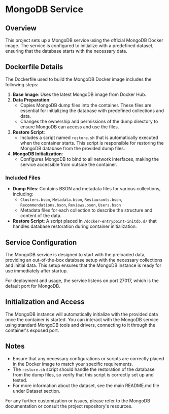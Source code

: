 # MongoDB Service

## Overview

This project sets up a MongoDB service using the official MongoDB Docker image. The service is configured to initialize with a predefined dataset, ensuring that the database starts with the necessary data.

## Dockerfile Details

The Dockerfile used to build the MongoDB Docker image includes the following steps:

1. **Base Image**: Uses the latest MongoDB image from Docker Hub.
2. **Data Preparation**:
   - Copies MongoDB dump files into the container. These files are essential for initializing the database with predefined collections and data.
   - Changes the ownership and permissions of the dump directory to ensure MongoDB can access and use the files.
3. **Restore Script**:
   - Includes a script named `restore.sh` that is automatically executed when the container starts. This script is responsible for restoring the MongoDB database from the provided dump files.
4. **MongoDB Initialization**:
   - Configures MongoDB to bind to all network interfaces, making the service accessible from outside the container.

### Included Files

- **Dump Files**: Contains BSON and metadata files for various collections, including:
  - `Clusters.bson`, `Metadata.bson`, `Restaurants.bson`, `Recommendations.bson`, `Reviews.bson`, `Users.bson`
  - Metadata files for each collection to describe the structure and content of the data.
- **Restore Script**: A script placed in `/docker-entrypoint-initdb.d/` that handles database restoration during container initialization.

## Service Configuration

The MongoDB service is designed to start with the preloaded data, providing an out-of-the-box database setup with the necessary collections and initial data. This setup ensures that the MongoDB instance is ready for use immediately after startup.

For deployment and usage, the service listens on port 27017, which is the default port for MongoDB.

## Initialization and Access

The MongoDB instance will automatically initialize with the provided data once the container is started. You can interact with the MongoDB service using standard MongoDB tools and drivers, connecting to it through the container's exposed port.

## Notes

- Ensure that any necessary configurations or scripts are correctly placed in the Docker image to match your specific requirements.
- The `restore.sh` script should handle the restoration of the database from the dump files, so verify that this script is correctly set up and tested.
- For more information about the dataset, see the main README.md file under Dataset section.

For any further customization or issues, please refer to the MongoDB documentation or consult the project repository's resources.
